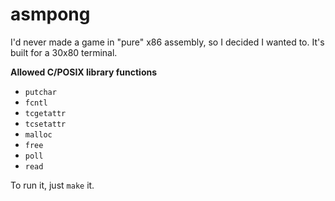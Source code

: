 # asmpong

I'd never made a game in "pure" x86 assembly, so I decided I wanted to. It's built for a 30x80 terminal.

**Allowed C/POSIX library functions**

- `putchar`
- `fcntl`
- `tcgetattr`
- `tcsetattr`
- `malloc`
- `free`
- `poll`
- `read`

To run it, just `make` it.
